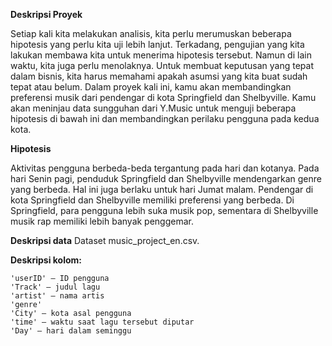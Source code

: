 **Deskripsi Proyek**

Setiap kali kita melakukan analisis, kita perlu merumuskan beberapa hipotesis yang perlu kita uji lebih lanjut. Terkadang, pengujian yang kita lakukan membawa kita untuk menerima hipotesis tersebut. Namun di lain waktu, kita juga perlu menolaknya. Untuk membuat keputusan yang tepat dalam bisnis, kita harus memahami apakah asumsi yang kita buat sudah tepat atau belum.
Dalam proyek kali ini, kamu akan membandingkan preferensi musik dari pendengar di kota Springfield dan Shelbyville. Kamu akan meninjau data sungguhan dari Y.Music untuk menguji beberapa hipotesis di bawah ini dan membandingkan perilaku pengguna pada kedua kota.

**Hipotesis**

Aktivitas pengguna berbeda-beda tergantung pada hari dan kotanya.
Pada hari Senin pagi, penduduk Springfield dan Shelbyville mendengarkan genre yang berbeda. Hal ini juga berlaku untuk hari Jumat malam.
Pendengar di kota Springfield dan Shelbyville memiliki preferensi yang berbeda. Di Springfield, para pengguna lebih suka musik pop, sementara di Shelbyville musik rap memiliki lebih banyak penggemar.

**Deskripsi data**
Dataset music_project_en.csv.

**Deskripsi kolom:**

    'userID' — ID pengguna
    'Track' — judul lagu
    'artist' — nama artis
    'genre'
    'City' — kota asal pengguna
    'time' — waktu saat lagu tersebut diputar
    'Day' — hari dalam seminggu
